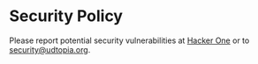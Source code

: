 # Security Policy

Please report potential security vulnerabilities at [Hacker One][H1] or to security@udtopia.org.

[H1]: https://hackerone.com/central-security-project/reports/new
